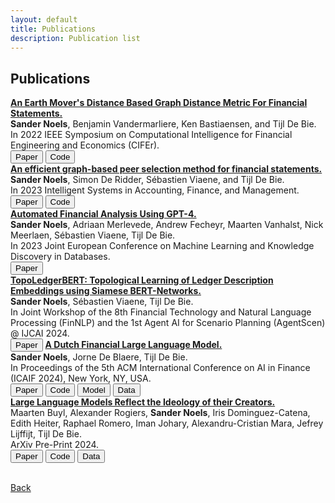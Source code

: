 ```yaml
---
layout: default
title: Publications
description: Publication list
---
```


## Publications

**[An Earth Mover's Distance Based Graph Distance Metric For Financial Statements.](https://ieeexplore.ieee.org/document/9776204)**   
**Sander Noels**, Benjamin Vandermarliere, Ken Bastiaensen, and Tijl De Bie. \
In 2022 IEEE Symposium on Computational Intelligence for Financial Engineering and Economics (CIFEr). \
[<button class="button button1">Paper</button>](https://ieeexplore.ieee.org/document/9776204)
[<button class="button button2">Code</button>](https://github.com/snoels/earth-movers-graph-distance-metric)
<br>
**[An efficient graph-based peer selection method for financial statements.](https://onlinelibrary.wiley.com/doi/full/10.1002/isaf.1539)**   
**Sander Noels**, Simon De Ridder, Sébastien Viaene, and Tijl De Bie. \
In 2023 Intelligent Systems in Accounting, Finance, and Management. \
[<button class="button button1">Paper</button>](https://onlinelibrary.wiley.com/doi/full/10.1002/isaf.1539)
[<button class="button button2">Code</button>](https://github.com/snoels/earth-movers-graph-distance-metric)
<br>
**[Automated Financial Analysis Using GPT-4.](https://link.springer.com/chapter/10.1007/978-3-031-43430-3_28)**   
**Sander Noels**, Adriaan Merlevede, Andrew Fecheyr, Maarten Vanhalst, Nick Meerlaen, Sébastien Viaene, Tijl De Bie. \
In 2023 Joint European Conference on Machine Learning and Knowledge Discovery in Databases. \
[<button class="button button1">Paper</button>](https://link.springer.com/chapter/10.1007/978-3-031-43430-3_28)
<br>
**[TopoLedgerBERT: Topological Learning of Ledger Description Embeddings using Siamese BERT-Networks.](https://arxiv.org/pdf/2407.05175)**   
**Sander Noels**, Sébastien Viaene, Tijl De Bie. \
In Joint Workshop of the 8th Financial Technology and Natural Language Processing (FinNLP) and the 1st Agent AI for Scenario Planning (AgentScen) @ IJCAI 2024. \
[<button class="button button1">Paper</button>](https://arxiv.org/pdf/2407.05175)
<be>
**[A Dutch Financial Large Language Model.](https://doi.org/10.1145/3677052.3698628)**   
**Sander Noels**, Jorne De Blaere, Tijl De Bie. \
In Proceedings of the 5th ACM International Conference on AI in Finance (ICAIF 2024), New York, NY, USA. \
[<button class="button button1">Paper</button>](https://arxiv.org/abs/2410.12835)
[<button class="button button2">Code</button>](https://github.com/snoels/fingeit)
[<button class="button button3">Model</button>](https://huggingface.co/snoels/FinGEITje-7B-sft)
[<button class="button button4">Data</button>](https://huggingface.co/datasets/snoels/FinGEITje-sft)
<br>
**[Large Language Models Reflect the Ideology of their Creators.](https://arxiv.org/abs/2410.18417)**   
Maarten Buyl, Alexander Rogiers, **Sander Noels**, Iris Dominguez-Catena, Edith Heiter, Raphael Romero, Iman Johary, Alexandru-Cristian Mara, Jefrey Lijffijt, Tijl De Bie. \
ArXiv Pre-Print 2024. \
[<button class="button button1">Paper</button>](https://arxiv.org/abs/2410.18417)
[<button class="button button2">Code</button>](https://github.com/aida-ugent/llm-ideology-analysis)
[<button class="button button3">Data</button>](https://huggingface.co/datasets/ajrogier/llm-ideology-analysis)
<br><br>



[Back](./)
